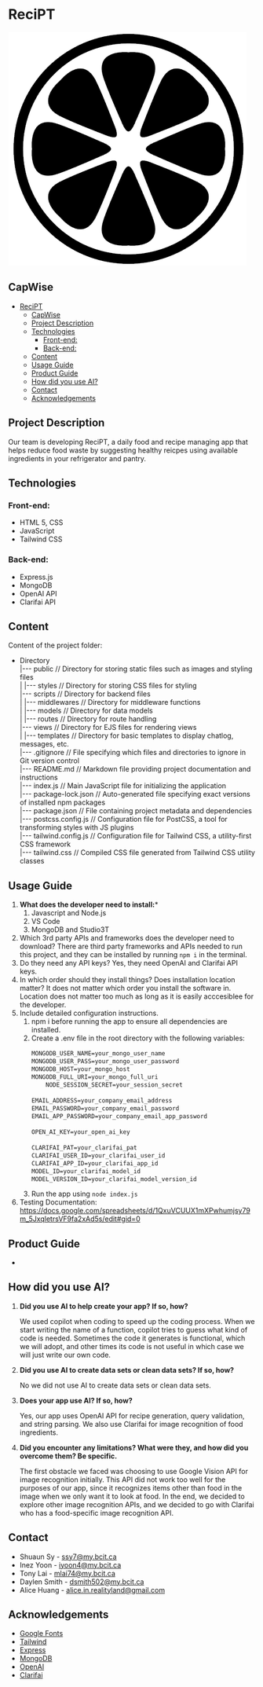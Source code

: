 # ReciPT
![Alt text](https://github.com/Inez-y/2800-2024410-DTC08/blob/main/public/recipt_logo.png?raw=true "ReciPT Logo")
## CapWise

- [ReciPT](#recipt)
  - [CapWise](#capwise)
  - [Project Description](#project-description)
  - [Technologies](#technologies)
    - [Front-end:](#front-end)
    - [Back-end:](#back-end)
  - [Content](#content)
  - [Usage Guide](#usage-guide)
  - [Product Guide](#product-guide)
  - [How did you use AI?](#how-did-you-use-ai)
  - [Contact](#contact)
  - [Acknowledgements](#acknowledgements)


## Project Description
Our team is developing ReciPT, a daily food and recipe managing app that helps reduce food waste by suggesting healthy reicpes using available ingredients in your refrigerator and pantry. 
	
## Technologies
### Front-end:
* HTML 5, CSS
* JavaScript
* Tailwind CSS
### Back-end:
* Express.js 
* MongoDB 
* OpenAI API
* Clarifai API
	
## Content
Content of the project folder:
- Directory<br>
   |--- public             // Directory for storing static files such as images and styling files<br>
   |     |--- styles       // Directory for storing CSS files for styling<br>
   |--- scripts            // Directory for backend files<br>
   |     |--- middlewares  // Directory for middleware functions<br>
   |     |--- models       // Directory for data models<br>
   |     |--- routes       // Directory for route handling<br>
   |--- views              // Directory for EJS files for rendering views<br>
   |     |--- templates    // Directory for basic templates to display chatlog, messages, etc.<br>
   |--- .gitignore         // File specifying which files and directories to ignore in Git version control<br>
   |--- README.md          // Markdown file providing project documentation and instructions<br>
   |--- index.js           // Main JavaScript file for initializing the application<br>
   |--- package-lock.json  // Auto-generated file specifying exact versions of installed npm packages<br>
   |--- package.json       // File containing project metadata and dependencies<br>
   |--- postcss.config.js  // Configuration file for PostCSS, a tool for transforming styles with JS plugins<br>
   |--- tailwind.config.js // Configuration file for Tailwind CSS, a utility-first CSS framework<br>
   |--- tailwind.css       // Compiled CSS file generated from Tailwind CSS utility classes<br>



## Usage Guide
1. **What does the developer need to install:***
    1. Javascript and Node.js
    2. VS Code
    3. MongoDB and Studio3T
2. Which 3rd party APIs and frameworks does the developer need to download?
    There are third party frameworks and APIs needed to run this project, and they can be installed by running ```npm i``` in the terminal.
3. Do they need any API keys?
    Yes, they need OpenAI and Clarifai API keys.
4. In which order should they install things? Does installation location matter?
    It does not matter which order you install the software in. Location does not matter too much as long as it is easily acccesiblee for the developer.
5. Include detailed configuration instructions.
    1. npm i before running the app to ensure all dependencies are installed.
    2. Create a .env file in the root directory with  the following variables:
        ```
        MONGODB_USER_NAME=your_mongo_user_name
        MONGODB_USER_PASS=your_mongo_user_password
        MONGODB_HOST=your_mongo_host
        MONGODB_FULL_URI=your_mongo_full_uri
            NODE_SESSION_SECRET=your_session_secret

        EMAIL_ADDRESS=your_company_email_address
        EMAIL_PASSWORD=your_company_email_password
        EMAIL_APP_PASSWORD=your_company_email_app_password

        OPEN_AI_KEY=your_open_ai_key

        CLARIFAI_PAT=your_clarifai_pat
        CLARIFAI_USER_ID=your_clarifai_user_id
        CLARIFAI_APP_ID=your_clarifai_app_id
        MODEL_ID=your_clarifai_model_id
        MODEL_VERSION_ID=your_clarifai_model_version_id
        ```
    3. Run the app using `node index.js`
6. Testing Documentation:
    https://docs.google.com/spreadsheets/d/1QxuVCUUX1mXPwhumjsy79m_5JxqletrsVF9fa2xAd5s/edit#gid=0

## Product Guide
- 

## How did you use AI?
1. **Did you use AI to help create your app? If so, how?**
   
   We used copilot when coding to speed up the coding process. When we start writing the name of a function, copilot tries to guess what kind of code is needed. Sometimes the code it generates is functional, which we will adopt, and other times its code is not useful in which case we will just write our own code. 
2. **Did you use AI to create data sets or clean data sets? If so, how?**
   
   No we did not use AI to create data sets or clean data sets.
3. **Does your app use AI? If so, how?**
   
   Yes, our app uses OpenAI API for recipe generation, query validation, and string parsing. We also use Clarifai for image recognition of food ingredients.
4. **Did you encounter any limitations? What were they, and how did you overcome them? Be specific.**

   The first obstacle we faced was choosing to use Google Vision API for image recognition initially. This API did not work too well for the purposes of our app, since it recognizes items other than food in the image when we only want it to look at food. In the end, we decided to explore other image recognition APIs, and we decided to go with Clarifai who has a food-specific image recognition API.

## Contact 
* Shuaun Sy - ssy7@my.bcit.ca
* Inez Yoon - iyoon4@my.bcit.ca
* Tony Lai - mlai74@my.bcit.ca
* Daylen Smith - dsmith502@my.bcit.ca
* Alice Huang - alice.in.realityland@gmail.com

## Acknowledgements 
* <a href="https://fonts.google.com/">Google Fonts</a>
* <a href="https://tailwindcss.com/">Tailwind</a>
* <a href="https://expressjs.com/">Express</a>
* <a href="https://www.mongodb.com/">MongoDB</a>
* <a href="https://openai.com/">OpenAI</a>
* <a href="https://www.clarifai.com/">Clarifai</a>